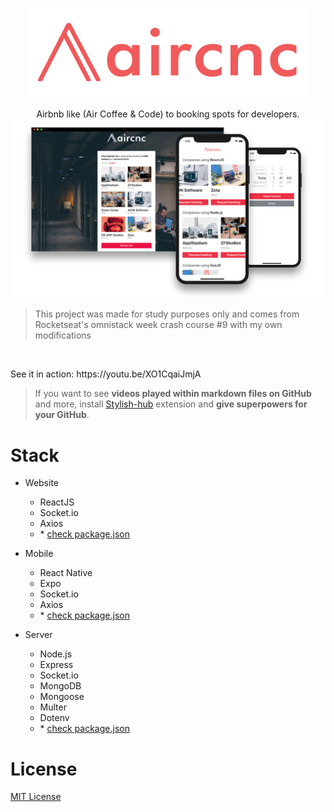 <p align="center">
  <img src="mobile/src/assets/logo@3x.png" />
</p>

<p align="center">
Airbnb like (Air Coffee &amp; Code) to booking spots for developers.

<img src="banner.png" alt="project banner"/>

>This project was made for study purposes only and comes from Rocketseat's omnistack week crash course #9 with my own modifications
</p><br/>

<p alt="[ignore]">
See it in action: https://youtu.be/XO1CqaiJmjA

<br/>
                
> If you want to see <strong>videos played within markdown files on GitHub</strong> and more, install <a href="https://github.com/daltonmenezes/stylish-hub">Stylish-hub</a> extension and <strong>give superpowers for your GitHub</strong>.

</p>

<p alt="type:video autoplay" value="https://www.youtube.com/watch?v=XO1CqaiJmjA"></p>

# Stack

- Website
  - ReactJS
  - Socket.io
  - Axios
  - \* [check package.json](/website/package.json)

- Mobile
  - React Native
  - Expo
  - Socket.io
  - Axios
  - \* [check package.json](/mobile/package.json)  

- Server
  - Node.js
  - Express
  - Socket.io
  - MongoDB
  - Mongoose
  - Multer
  - Dotenv
  - \* [check package.json](/server/package.json)

# License
[MIT License](https://github.com/daltonmenezes/aircnc/blob/master/LICENSE)
